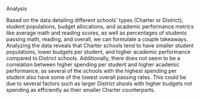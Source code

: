Analysis

Based on the data detailing different schools' types (Charter or District), student populations, budget allocations, and academic performance metrics like average math and reading scores, as well as percentages of students passing math, reading, and overall, we can formulate a couple takeaways. Analyzing the data reveals that Charter schools tend to have smaller student populations, lower budgets per student, and higher academic performance compared to District schools. Additionally, there does not seem to be a correlation between higher spending per student and higher academic performance, as several of the schools with the highest spending per student also have some of the lowest overall passing rates. This could be due to several factors such as larger District shools with higher budgets not spending as efficiently as their smaller Charter counterparts.
